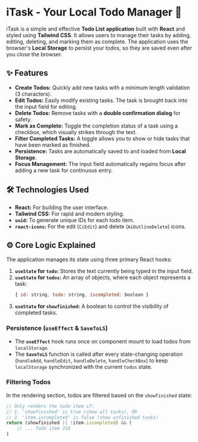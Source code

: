 # iTask - Your Local Todo Manager 🚀

iTask is a simple and effective **Todo List application** built with **React** and styled using **Tailwind CSS**. It allows users to manage their tasks by adding, editing, deleting, and marking them as complete. The application uses the browser's **Local Storage** to persist your todos, so they are saved even after you close the browser.

## ✨ Features

* **Create Todos:** Quickly add new tasks with a minimum length validation (3 characters).
* **Edit Todos:** Easily modify existing tasks. The task is brought back into the input field for editing.
* **Delete Todos:** Remove tasks with a **double confirmation dialog** for safety.
* **Mark as Complete:** Toggle the completion status of a task using a checkbox, which visually strikes through the text.
* **Filter Completed Tasks:** A toggle allows you to show or hide tasks that have been marked as finished.
* **Persistence:** Tasks are automatically saved to and loaded from **Local Storage**.
* **Focus Management:** The input field automatically regains focus after adding a new task for continuous entry.

## 🛠 Technologies Used

* **React:** For building the user interface.
* **Tailwind CSS:** For rapid and modern styling.
* **`uuid`:** To generate unique IDs for each todo item.
* **`react-icons`:** For the edit (`CiEdit`) and delete (`AiOutlineDelete`) icons.

## ⚙️ Core Logic Explained

The application manages its state using three primary React hooks:

1.  **`useState` for `todo`:** Stores the text currently being typed in the input field.
2.  **`useState` for `todos`:** An array of objects, where each object represents a task:
    ```javascript
    { id: string, todo: string, iscompleted: boolean }
    ```
3.  **`useState` for `showfinished`:** A boolean to control the visibility of completed tasks.

### Persistence (`useEffect` & `SaveToLS`)

* The **`useEffect`** hook runs once on component mount to load todos from `localStorage`.
* The **`SaveToLS`** function is called after every state-changing operation (`handleAdd`, `handleEdit`, `handleDelete`, `handleCheckBox`) to keep `localStorage` synchronized with the current `todos` state.

### Filtering Todos

In the rendering section, todos are filtered based on the `showfinished` state:

```javascript
// Only renders the todo item if:
// 1. 'showfinished' is true (show all tasks), OR
// 2. 'item.iscompleted' is false (show unfinished tasks)
return (showfinished || !item.iscompleted) && (
    // ... Todo item JSX
)
